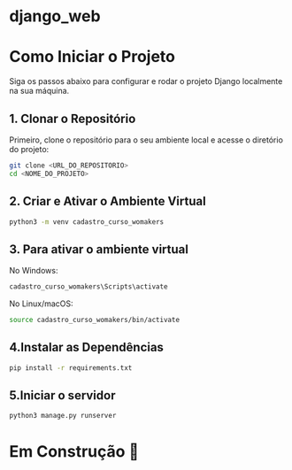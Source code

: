 # django_web

# Como Iniciar o Projeto

Siga os passos abaixo para configurar e rodar o projeto Django localmente na sua máquina.

## 1. Clonar o Repositório

Primeiro, clone o repositório para o seu ambiente local e acesse o diretório do projeto:

```bash
git clone <URL_DO_REPOSITORIO>
cd <NOME_DO_PROJETO>

```

## 2. Criar e Ativar o Ambiente Virtual

```bash
python3 -m venv cadastro_curso_womakers

```

## 3. Para ativar o ambiente virtual

No Windows:

```bash
cadastro_curso_womakers\Scripts\activate

```

No Linux/macOS:

```bash
source cadastro_curso_womakers/bin/activate

```

## 4.Instalar as Dependências

```bash
pip install -r requirements.txt

```

## 5.Iniciar o servidor

```bash
python3 manage.py runserver

```

# Em Construção 🚧